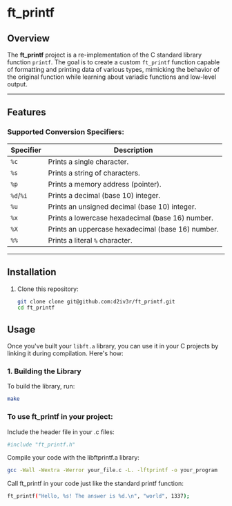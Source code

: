 # ft_printf

## Overview
The **ft_printf** project is a re-implementation of the C standard library function `printf`. The goal is to create a custom `ft_printf` function capable of formatting and printing data of various types, mimicking the behavior of the original function while learning about variadic functions and low-level output.

---

## Features
### Supported Conversion Specifiers:
| Specifier | Description                                         |
|-----------|-----------------------------------------------------|
| `%c`      | Prints a single character.                         |
| `%s`      | Prints a string of characters.                     |
| `%p`      | Prints a memory address (pointer).                 |
| `%d`/`%i` | Prints a decimal (base 10) integer.                |
| `%u`      | Prints an unsigned decimal (base 10) integer.      |
| `%x`      | Prints a lowercase hexadecimal (base 16) number.   |
| `%X`      | Prints an uppercase hexadecimal (base 16) number.  |
| `%%`      | Prints a literal `%` character.                    |

---

## Installation
1. Clone this repository:
   ```bash
   git clone clone git@github.com:d2iv3r/ft_printf.git
   cd ft_printf

## Usage

Once you've built your `libft.a` library, you can use it in your C projects by linking it during compilation. Here's how:

### 1. **Building the Library**
To build the library, run:
```bash
make
```

### To use ft_printf in your project:

Include the header file in your .c files:


```bash
#include "ft_printf.h"
```

Compile your code with the libftprintf.a library:

```bash
gcc -Wall -Wextra -Werror your_file.c -L. -lftprintf -o your_program
```

Call ft_printf in your code just like the standard printf function:

```bash
ft_printf("Hello, %s! The answer is %d.\n", "world", 1337);
```
